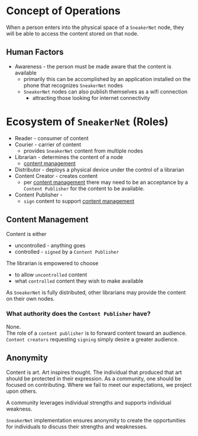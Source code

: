 Concept of Operations
================================================================================
<!-- main scenario -->
When a person enters into the physical space of a `SneakerNet` node, they will
be able to access the content stored on that node.


Human Factors
--------------------------------------------------------------------------------
* Awareness - the person must be made aware that the content is available
    * primarily this can be accomplished by an application installed on the
        phone that recognizes `SneakerNet` nodes
    * `SneakerNet` nodes can also publish themselves as a wifi connection
        - attracting those looking for internet connectivity

Ecosystem of `SneakerNet` (Roles)
================================================================================
* Reader - consumer of content
* Courier - carrier of content
    - provides `SneakerNet` content from multiple nodes
* Librarian - determines the content of a node
    - [content management](content_management)
* Distributor - deploys a physical device under the control of a librarian
* Content Creator - creates content
    - per [content management](content_management) there may need to be an
        acceptance by a `Content Publisher` for the content to be available.
* Content Publisher - 
    - `sign` content to support [content management](content_management)


Content Management<a id="content_management"></a>
--------------------------------------------------------------------------------
Content is either
* uncontrolled - anything goes
* controlled - `signed` by a `Content Publisher`

The librarian is empowered to choose
* to allow `uncontrolled` content
* what `controlled` content they wish to make available

As `SneakerNet` is fully distributed, other librarians may provide the content
on their own nodes.

### What authority does the `Content Publisher` have?
None.  
The role of a `content publisher` is to forward content toward an audience.
`Content creators` requesting `signing` simply desire a greater audience.

Anonymity
--------------------------------------------------------------------------------
Content is art. Art inspires thought. The individual that produced that art
should be protected in their expression. As a community, one should be focused
on contributing. Where we fail to meet our expectations, we project upon others.

A community leverages individual strengths and supports individual weakness. 

`SneakerNet` implementation ensures anonymity to create the opportunities for
individuals to discuss their strengths and weaknesses.

